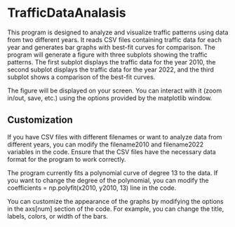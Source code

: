 # TrafficDataAnalasis

This program is designed to analyze and visualize traffic patterns using data from two different years. It reads CSV files containing traffic data for each year and generates bar graphs with best-fit curves for comparison.
The program will generate a figure with three subplots showing the traffic patterns. The first subplot displays the traffic data for the year 2010, the second subplot displays the traffic data for the year 2022, and the third subplot shows a comparison of the best-fit curves.

The figure will be displayed on your screen. You can interact with it (zoom in/out, save, etc.) using the options provided by the matplotlib window.

## Customization
If you have CSV files with different filenames or want to analyze data from different years, you can modify the filename2010 and filename2022 variables in the code. Ensure that the CSV files have the necessary data format for the program to work correctly.

The program currently fits a polynomial curve of degree 13 to the data. If you want to change the degree of the polynomial, you can modify the coefficients = np.polyfit(x2010, y2010, 13) line in the code.

You can customize the appearance of the graphs by modifying the options in the axs[num] section of the code. For example, you can change the title, labels, colors, or width of the bars.
